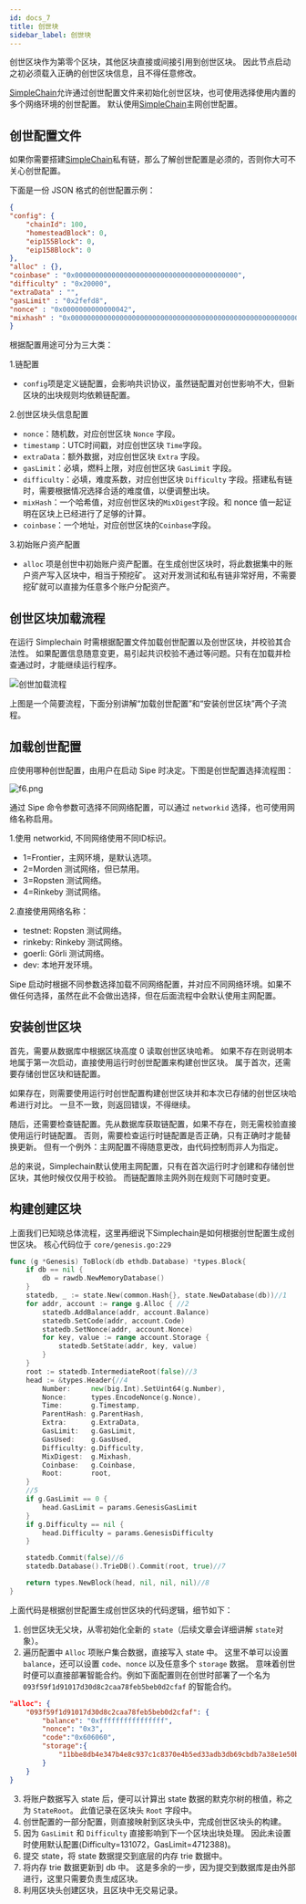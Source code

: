 ```yaml
---
id: docs_7
title: 创世块
sidebar_label: 创世块
---
```


创世区块作为第零个区块，其他区块直接或间接引用到创世区块。
因此节点启动之初必须载入正确的创世区块信息，且不得任意修改。

[SimpleChain](https://www.simplechain.com/)允许通过创世配置文件来初始化创世区块，也可使用选择使用内置的多个网络环境的创世配置。
默认使用[SimpleChain](https://www.simplechain.com/)主网创世配置。

## 创世配置文件

如果你需要搭建[SimpleChain](https://www.simplechain.com/)私有链，那么了解创世配置是必须的，否则你大可不关心创世配置。

下面是一份 JSON 格式的创世配置示例：

```json    
{
"config": {
    "chainId": 100, 
    "homesteadBlock": 0, 
    "eip155Block": 0, 
    "eip158Block": 0
},
"alloc" : {},
"coinbase" : "0x0000000000000000000000000000000000000000",
"difficulty" : "0x20000",
"extraData" : "",
"gasLimit" : "0x2fefd8",
"nonce" : "0x0000000000000042",
"mixhash" : "0x0000000000000000000000000000000000000000000000000000000000000000", "parentHash" : "0x0000000000000000000000000000000000000000000000000000000000000000", "timestamp" : "0x00"
}
```

根据配置用途可分为三大类：

1.链配置

+ `config`项是定义链配置，会影响共识协议，虽然链配置对创世影响不大，但新区块的出块规则均依赖链配置。

2.创世区块头信息配置  

+ `nonce`：随机数，对应创世区块 `Nonce` 字段。
+ `timestamp`：UTC时间戳，对应创世区块 `Time`字段。
+ `extraData`：额外数据，对应创世区块 `Extra` 字段。
+ `gasLimit`：必填，燃料上限，对应创世区块 `GasLimit` 字段。
+ `difficulty`：必填，难度系数，对应创世区块 `Difficulty` 字段。搭建私有链时，需要根据情况选择合适的难度值，以便调整出块。
+ `mixHash`：一个哈希值，对应创世区块的`MixDigest`字段。和 nonce 值一起证明在区块上已经进行了足够的计算。
+ `coinbase`：一个地址，对应创世区块的`Coinbase`字段。

3.初始账户资产配置

+ `alloc` 项是创世中初始账户资产配置。在生成创世区块时，将此数据集中的账户资产写入区块中，相当于预挖矿。
这对开发测试和私有链非常好用，不需要挖矿就可以直接为任意多个账户分配资产。

## 创世区块加载流程

在运行 Simplechain 时需根据配置文件加载创世配置以及创世区块，并校验其合法性。
如果配置信息随意变更，易引起共识校验不通过等问题。只有在加载并检查通过时，才能继续运行程序。

![创世加载流程](https://i.loli.net/2020/05/09/XTOu5W4DsdNvoCU.png)

上图是一个简要流程，下面分别讲解“加载创世配置”和“安装创世区块”两个子流程。

## 加载创世配置

应使用哪种创世配置，由用户在启动 Sipe 时决定。下图是创世配置选择流程图：

![f6.png](https://i.loli.net/2020/05/25/Is9vbBNohDe3GMf.png)

通过 Sipe 命令参数可选择不同网络配置，可以通过 `networkid` 选择，也可使用网络名称启用。

1.使用 networkid, 不同网络使用不同ID标识。

-  1=Frontier，主网环境，是默认选项。
-  2=Morden 测试网络，但已禁用。
-  3=Ropsten 测试网络。
-  4=Rinkeby 测试网络。

2.直接使用网络名称：

-  testnet: Ropsten 测试网络。
-  rinkeby: Rinkeby 测试网络。
-  goerli: Görli 测试网络。
-  dev: 本地开发环境。

Sipe 启动时根据不同参数选择加载不同网络配置，并对应不同网络环境。如果不做任何选择，虽然在此不会做出选择，但在后面流程中会默认使用主网配置。

## 安装创世区块

首先，需要从数据库中根据区块高度 0 读取创世区块哈希。
如果不存在则说明本地属于第一次启动，直接使用运行时创世配置来构建创世区块。
属于首次，还需要存储创世区块和链配置。

如果存在，则需要使用运行时创世配置构建创世区块并和本次已存储的创世区块哈希进行对比。
一旦不一致，则返回错误，不得继续。

随后，还需要检查链配置。先从数据库获取链配置，如果不存在，则无需校验直接使用运行时链配置。
否则，需要检查运行时链配置是否正确，只有正确时才能替换更新。
但有一个例外：主网配置不得随意更改，由代码控制而非人为指定。

总的来说，Simplechain默认使用主网配置，只有在首次运行时才创建和存储创世区块，其他时候仅仅用于校验。
而链配置除主网外则在规则下可随时变更。

## 构建创建区块

上面我们已知晓总体流程，这里再细说下Simplechain是如何根据创世配置生成创世区块。
核心代码位于 `core/genesis.go:229`

```go
func (g *Genesis) ToBlock(db ethdb.Database) *types.Block{
    if db == nil {
        db = rawdb.NewMemoryDatabase()
    }
    statedb, _ := state.New(common.Hash{}, state.NewDatabase(db))//1
    for addr, account := range g.Alloc { //2
        statedb.AddBalance(addr, account.Balance)
        statedb.SetCode(addr, account.Code)
        statedb.SetNonce(addr, account.Nonce)
        for key, value := range account.Storage {
            statedb.SetState(addr, key, value)
        }
    }
    root := statedb.IntermediateRoot(false)//3
    head := &types.Header{//4
        Number:     new(big.Int).SetUint64(g.Number),
        Nonce:      types.EncodeNonce(g.Nonce),
        Time:       g.Timestamp,
        ParentHash: g.ParentHash,
        Extra:      g.ExtraData,
        GasLimit:   g.GasLimit,
        GasUsed:    g.GasUsed,
        Difficulty: g.Difficulty,
        MixDigest:  g.Mixhash,
        Coinbase:   g.Coinbase,
        Root:       root,
    }
    //5
    if g.GasLimit == 0 {
        head.GasLimit = params.GenesisGasLimit
    }
    if g.Difficulty == nil {
        head.Difficulty = params.GenesisDifficulty
    }

    statedb.Commit(false)//6
    statedb.Database().TrieDB().Commit(root, true)//7

    return types.NewBlock(head, nil, nil, nil)//8
}
```

上面代码是根据创世配置生成创世区块的代码逻辑，细节如下：

1. 创世区块无父块，从零初始化全新的 `state`（后续文章会详细讲解 `state`对象）。
2. 遍历配置中 `Alloc` 项账户集合数据，直接写入 state 中。
    这里不单可以设置 `balance`，还可以设置 `code`、`nonce` 以及任意多个 `storage` 数据。
    意味着创世时便可以直接部署智能合约。例如下面配置则在创世时部署了一个名为`093f59f1d91017d30d8c2caa78feb5beb0d2cfaf` 的智能合约。

```json
"alloc": {
    "093f59f1d91017d30d8c2caa78feb5beb0d2cfaf": {
        "balance": "0xffffffffffffffff",
        "nonce": "0x3",
        "code":"0x606060",
        "storage":{
            "11bbe8db4e347b4e8c937c1c8370e4b5ed33adb3db69cbdb7a38e1e50b1b82fa":"1234ff"
        }
    }
}
```

3. 将账户数据写入 state 后，便可以计算出 state 数据的默克尔树的根值，称之为 `StateRoot`。
    此值记录在区块头 `Root` 字段中。
4. 创世配置的一部分配置，则直接映射到区块头中，完成创世区块头的构建。
5. 因为 `GasLimit` 和 `Difficulty` 直接影响到下一个区块出块处理。
    因此未设置时使用默认配置(Difficulty=131072，GasLimit=4712388)。
6. 提交 state，将 state 数据提交到底层的内存 trie 数据中。
7. 将内存 trie 数据更新到 db 中。
这是多余的一步，因为提交到数据库是由外部进行，这里只需要负责生成区块。
8. 利用区块头创建区块，且区块中无交易记录。



